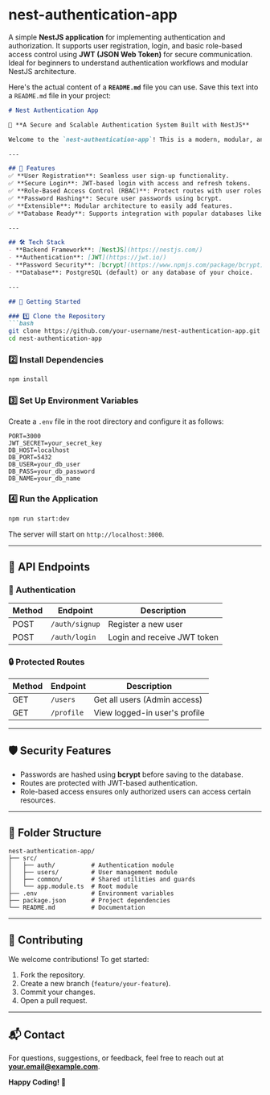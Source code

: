 # nest-authentication-app
A simple **NestJS application** for implementing authentication and authorization. It supports user registration, login, and basic role-based access control using **JWT (JSON Web Token)** for secure communication. Ideal for beginners to understand authentication workflows and modular NestJS architecture.


Here's the actual content of a **`README.md`** file you can use. Save this text into a `README.md` file in your project:  

```markdown
# Nest Authentication App  

🚀 **A Secure and Scalable Authentication System Built with NestJS**  

Welcome to the `nest-authentication-app`! This is a modern, modular, and secure authentication boilerplate designed to help you get started with user management and authentication workflows in your backend applications.

---

## 🌟 Features  
✅ **User Registration**: Seamless user sign-up functionality.  
✅ **Secure Login**: JWT-based login with access and refresh tokens.  
✅ **Role-Based Access Control (RBAC)**: Protect routes with user roles.  
✅ **Password Hashing**: Secure user passwords using bcrypt.  
✅ **Extensible**: Modular architecture to easily add features.  
✅ **Database Ready**: Supports integration with popular databases like PostgreSQL or MongoDB.  

---

## 🛠 Tech Stack  
- **Backend Framework**: [NestJS](https://nestjs.com/)  
- **Authentication**: [JWT](https://jwt.io/)  
- **Password Security**: [bcrypt](https://www.npmjs.com/package/bcrypt)  
- **Database**: PostgreSQL (default) or any database of your choice.  

---

## 🚀 Getting Started  

### 1️⃣ Clone the Repository  
```bash
git clone https://github.com/your-username/nest-authentication-app.git
cd nest-authentication-app
```

### 2️⃣ Install Dependencies  
```bash
npm install
```

### 3️⃣ Set Up Environment Variables  
Create a `.env` file in the root directory and configure it as follows:  
```env
PORT=3000
JWT_SECRET=your_secret_key
DB_HOST=localhost
DB_PORT=5432
DB_USER=your_db_user
DB_PASS=your_db_password
DB_NAME=your_db_name
```

### 4️⃣ Run the Application  
```bash
npm run start:dev
```

The server will start on `http://localhost:3000`.

---

## 📖 API Endpoints  

### 🔑 Authentication  
| Method | Endpoint       | Description                |
|--------|----------------|----------------------------|
| POST   | `/auth/signup` | Register a new user        |
| POST   | `/auth/login`  | Login and receive JWT token|

### 🔒 Protected Routes  
| Method | Endpoint       | Description                     |
|--------|----------------|---------------------------------|
| GET    | `/users`       | Get all users (Admin access)    |
| GET    | `/profile`     | View logged-in user's profile   |

---

## 🛡 Security Features  
- Passwords are hashed using **bcrypt** before saving to the database.  
- Routes are protected with JWT-based authentication.  
- Role-based access ensures only authorized users can access certain resources.  

---

## 🎨 Folder Structure  

```
nest-authentication-app/
├── src/
│   ├── auth/          # Authentication module
│   ├── users/         # User management module
│   ├── common/        # Shared utilities and guards
│   └── app.module.ts  # Root module
├── .env               # Environment variables
├── package.json       # Project dependencies
└── README.md          # Documentation
```

---

## 🤝 Contributing  
We welcome contributions! To get started:  
1. Fork the repository.  
2. Create a new branch (`feature/your-feature`).  
3. Commit your changes.  
4. Open a pull request.

---

## 📬 Contact  
For questions, suggestions, or feedback, feel free to reach out at **your.email@example.com**.  

**Happy Coding! 🚀**  
